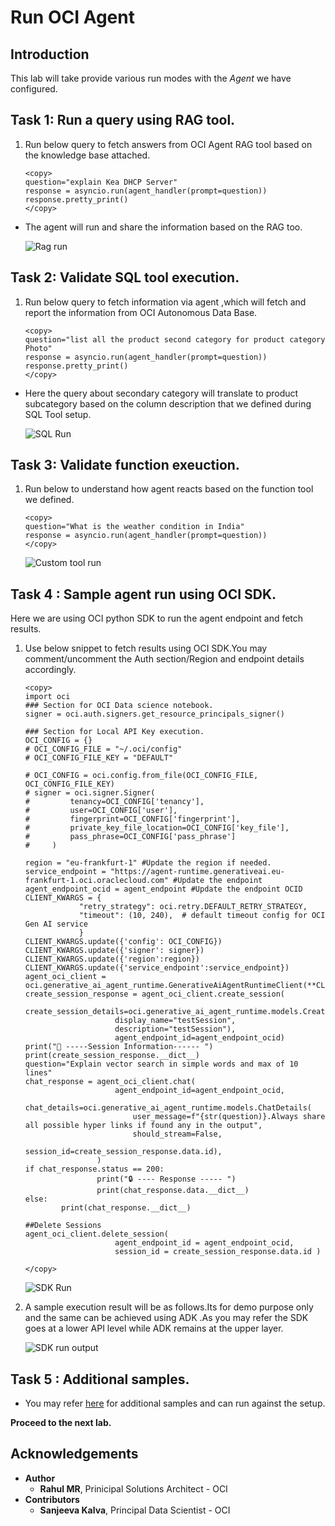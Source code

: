 # Run OCI Agent 

## Introduction

This lab will take provide various run modes with the *Agent* we have configured.

## Task 1: Run a query using RAG tool.

1. Run below query to fetch answers from OCI Agent RAG tool based on the knowledge base attached.

    ```
    <copy>
    question="explain Kea DHCP Server"
    response = asyncio.run(agent_handler(prompt=question)) 
    response.pretty_print()
    </copy>
    ```
* The agent will run and share the information based on the RAG too.


    ![Rag run](images/rag-run.png)

## Task 2: Validate SQL tool execution.

1. Run below query to fetch information via agent ,which will fetch and report the information from OCI Autonomous Data Base.

    ```
    <copy>
    question="list all the product second category for product category Photo"
    response = asyncio.run(agent_handler(prompt=question))
    response.pretty_print()
    </copy>
    ```
* Here the query about secondary category will translate to product subcategory based on the column description that we defined during SQL Tool setup.

    ![SQL Run](images/sql-run.png)

## Task 3: Validate function exeuction.

1. Run below to understand how agent reacts based on the function tool we defined.

    ```
    <copy>
    question="What is the weather condition in India"
    response = asyncio.run(agent_handler(prompt=question))
    </copy>
    ```

    ![Custom tool run](images/custom_tool_run.png)

## Task 4 : Sample agent run using OCI SDK.
Here we are using OCI python SDK to run the agent endpoint and fetch results.
1. Use below snippet to fetch results using OCI SDK.You may comment/uncomment the Auth section/Region and endpoint details accordingly.

    ```
    <copy>
    import oci
    ### Section for OCI Data science notebook.
    signer = oci.auth.signers.get_resource_principals_signer()

    ### Section for Local API Key execution.
    OCI_CONFIG = {}
    # OCI_CONFIG_FILE = "~/.oci/config"
    # OCI_CONFIG_FILE_KEY = "DEFAULT"

    # OCI_CONFIG = oci.config.from_file(OCI_CONFIG_FILE, OCI_CONFIG_FILE_KEY)
    # signer = oci.signer.Signer(
    #         tenancy=OCI_CONFIG['tenancy'],
    #         user=OCI_CONFIG['user'],
    #         fingerprint=OCI_CONFIG['fingerprint'],
    #         private_key_file_location=OCI_CONFIG['key_file'],
    #         pass_phrase=OCI_CONFIG['pass_phrase']
    #     )

    region = "eu-frankfurt-1" #Update the region if needed.
    service_endpoint = "https://agent-runtime.generativeai.eu-frankfurt-1.oci.oraclecloud.com" #Update the endpoint 
    agent_endpoint_ocid = agent_endpoint #Update the endpoint OCID
    CLIENT_KWARGS = {
                "retry_strategy": oci.retry.DEFAULT_RETRY_STRATEGY,
                "timeout": (10, 240),  # default timeout config for OCI Gen AI service
                }
    CLIENT_KWARGS.update({'config': OCI_CONFIG})
    CLIENT_KWARGS.update({'signer': signer})
    CLIENT_KWARGS.update({'region':region})
    CLIENT_KWARGS.update({'service_endpoint':service_endpoint})
    agent_oci_client = oci.generative_ai_agent_runtime.GenerativeAiAgentRuntimeClient(**CLIENT_KWARGS)
    create_session_response = agent_oci_client.create_session(
                        create_session_details=oci.generative_ai_agent_runtime.models.CreateSessionDetails(
                        display_name="testSession",
                        description="testSession"),
                        agent_endpoint_id=agent_endpoint_ocid)
    print("🦞 -----Session Information------ ")
    print(create_session_response.__dict__)
    question="Explain vector search in simple words and max of 10 lines"
    chat_response = agent_oci_client.chat(
                        agent_endpoint_id=agent_endpoint_ocid, 
                        chat_details=oci.generative_ai_agent_runtime.models.ChatDetails(
                            user_message=f"{str(question)}.Always share all possible hyper links if found any in the output",
                            should_stream=False,
                            session_id=create_session_response.data.id),
                    )
    if chat_response.status == 200:
                    print("🔒 ---- Response ----- ")
                    print(chat_response.data.__dict__)
    else:
            print(chat_response.__dict__)

    ##Delete Sessions
    agent_oci_client.delete_session(
                        agent_endpoint_id = agent_endpoint_ocid,
                        session_id = create_session_response.data.id )

    </copy>
    ```
    ![SDK Run](images/sdk-run.png)

1. A sample execution result will be as follows.Its for demo purpose only and the same can be achieved using ADK .As you may refer the SDK goes at a lower API level while ADK remains at the upper layer.

    ![SDK run output](images/sdk-output.png)


## Task 5 : Additional samples.
* You may refer [here](https://docs.oracle.com/en-us/iaas/Content/generative-ai-agents/adk/api-reference/examples.htm) for additional samples and can run against the setup.


**Proceed to the next lab.**

## Acknowledgements

* **Author**
    * **Rahul MR**, Prinicipal Solutions Architect - OCI 
* **Contributors**
    * **Sanjeeva Kalva**, Principal Data Scientist - OCI 